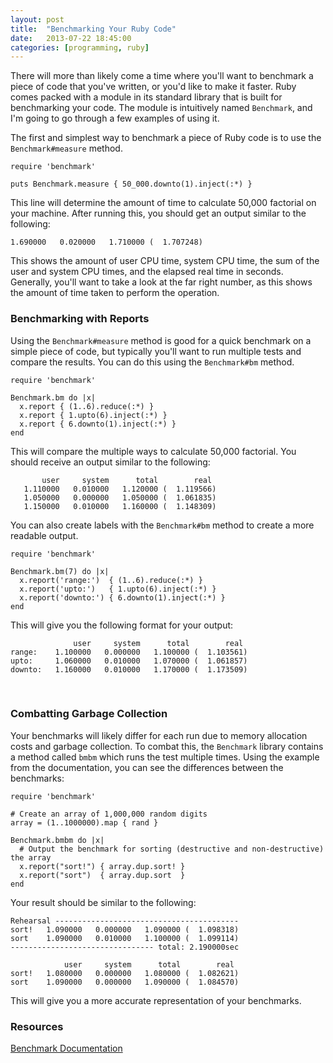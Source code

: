 ```yaml
---
layout: post
title:  "Benchmarking Your Ruby Code"
date:   2013-07-22 18:45:00
categories: [programming, ruby]
---
```


There will more than likely come a time where you'll want to benchmark a piece of code that you've written, or you'd like to make it faster. Ruby comes packed with a module in its standard library that is built for benchmarking your code. The module is intuitively named `Benchmark`, and I'm going to go through a few examples of using it.

The first and simplest way to benchmark a piece of Ruby code is to use the `Benchmark#measure` method.

<pre><code class="ruby">require 'benchmark'

puts Benchmark.measure { 50_000.downto(1).inject(:*) }
</code></pre>

This line will determine the amount of time to calculate 50,000 factorial on your machine. After running this, you should get an output similar to the following:

<pre><code class="no-highlight">1.690000   0.020000   1.710000 (  1.707248)</code></pre>

This shows the amount of user CPU time, system CPU time, the sum of the user and system CPU times, and the elapsed real time in seconds. Generally, you'll want to take a look at the far right number, as this shows the amount of time taken to perform the operation.
<br />


### Benchmarking with Reports

Using the `Benchmark#measure` method is good for a quick benchmark on a simple piece of code, but typically you'll want to run multiple tests and compare the results. You can do this using the `Benchmark#bm` method.

<pre><code class="ruby">require 'benchmark'

Benchmark.bm do |x|
  x.report { (1..6).reduce(:*) }
  x.report { 1.upto(6).inject(:*) }
  x.report { 6.downto(1).inject(:*) }
end
</code></pre>

This will compare the multiple ways to calculate 50,000 factorial. You should receive an output similar to the following:

<pre><code class="no-highlight">       user     system      total        real
   1.110000   0.010000   1.120000 (  1.119566)
   1.050000   0.000000   1.050000 (  1.061835)
   1.150000   0.010000   1.160000 (  1.148309)
</code></pre>

You can also create labels with the `Benchmark#bm` method to create a more readable output.

<pre><code class="ruby">require 'benchmark'

Benchmark.bm(7) do |x|
  x.report('range:')  { (1..6).reduce(:*) }
  x.report('upto:')   { 1.upto(6).inject(:*) }
  x.report('downto:') { 6.downto(1).inject(:*) }
end
</code></pre>

This will give you the following format for your output:

<pre><code class="no-highlight">              user     system      total        real
range:    1.100000   0.000000   1.100000 (  1.103561)
upto:     1.060000   0.010000   1.070000 (  1.061857)
downto:   1.160000   0.010000   1.170000 (  1.173509)
</code></pre>
<br />


### Combatting Garbage Collection

Your benchmarks will likely differ for each run due to memory allocation costs and garbage collection. To combat this, the `Benchmark` library contains a method called `bmbm` which runs the test multiple times. Using the example from the documentation, you can see the differences between the benchmarks:

<pre><code class="ruby">require 'benchmark'

# Create an array of 1,000,000 random digits
array = (1..1000000).map { rand }

Benchmark.bmbm do |x|
  # Output the benchmark for sorting (destructive and non-destructive) the array
  x.report("sort!") { array.dup.sort! }
  x.report("sort")  { array.dup.sort  }
end
</code></pre>

Your result should be similar to the following:

<pre><code class="no-highlight">Rehearsal -----------------------------------------
sort!   1.090000   0.000000   1.090000 (  1.098318)
sort    1.090000   0.010000   1.100000 (  1.099114)
-------------------------------- total: 2.190000sec

            user     system      total        real
sort!   1.080000   0.000000   1.080000 (  1.082621)
sort    1.090000   0.000000   1.090000 (  1.084570)
</code></pre>

This will give you a more accurate representation of your benchmarks.
<br />


### Resources

[Benchmark Documentation](http://www.ruby-doc.org/stdlib-1.9.3/libdoc/benchmark/rdoc/Benchmark.html)